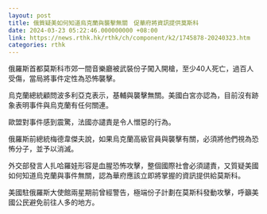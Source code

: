 ```yaml
---
layout: post
title: 俄質疑美如何知道烏克蘭與襲擊無關　促華府將資訊提供莫斯科
date: 2024-03-23 05:22:46.000000000 +08:00
link: https://news.rthk.hk/rthk/ch/component/k2/1745878-20240323.htm
categories: rthk
---
```


俄羅斯首都莫斯科市郊一間音樂廳被武裝份子闖入開槍，至少40人死亡，過百人受傷，當局將事件定性為恐怖襲擊。

烏克蘭總統顧問波多利亞克表示，基輔與襲擊無關。美國白宮亦認為，目前沒有跡象表明事件與烏克蘭有任何關連。

歐盟對事件感到震驚，法國亦譴責是令人憎惡的行為。

俄羅斯前總統梅德韋傑夫說，如果烏克蘭高級官員與襲擊有關，必須將他們視為恐怖分子，並予以消滅。

外交部發言人扎哈羅娃形容是血腥恐怖攻擊，整個國際社會必須譴責，又質疑美國如何知道烏克蘭與事件無關，認為華府應該立即將掌握的資訊提供給莫斯科。

美國駐俄羅斯大使館兩星期前曾經警告，極端份子計劃在莫斯科發動攻擊，呼籲美國公民避免前往人多的地方。
